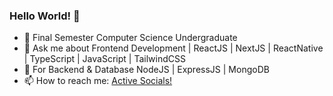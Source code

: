 ### Hello World! 👋


<!--
**jaffasunny/jaffasunny** is a ✨ _special_ ✨ repository because its `README.md` (this file) appears on your GitHub profile.

Here are some ideas to get you started:

- 🔭 I’m currently working on ...

- 🌱 I’m currently learning NodeJS, ExpressJS, and MongoDB
- 👯 I’m looking to collaborate on ...
- 🤔 I’m looking for help with ...
- 💬 Ask me about ...
- 📫 How to reach me: ...
- 😄 Pronouns: ...
- ⚡ Fun fact: ...
-->

- 🏫 Final Semester Computer Science Undergraduate
- 💬 Ask me about Frontend Development | ReactJS | NextJS | ReactNative | TypeScript | JavaScript | TailwindCSS
- 🌱 For Backend & Database NodeJS | ExpressJS | MongoDB
- 📫 How to reach me: <a href="https://linktr.ee/jaffasunny" target="_blank">Active Socials!</a>
